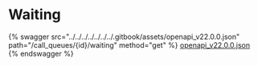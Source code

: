 # Waiting

{% swagger src="../../../../../../../.gitbook/assets/openapi_v22.0.0.json" path="/call_queues/{id}/waiting" method="get" %}
[openapi_v22.0.0.json](../../../../../../../.gitbook/assets/openapi_v22.0.0.json)
{% endswagger %}
